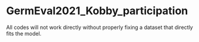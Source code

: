 # GermEval2021_Kobby_participation
All codes will not work directly without properly fixing a dataset that directly fits the model. 
